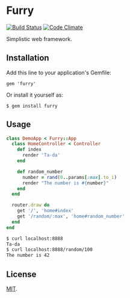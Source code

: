 # Furry

[![Build Status](https://travis-ci.org/goshakkk/furry.png?branch=master)](https://travis-ci.org/goshakkk/furry)
[![Code Climate](https://codeclimate.com/github/goshakkk/furry.png)](https://codeclimate.com/github/goshakkk/furry)

Simplistic web framework.

## Installation

Add this line to your application's Gemfile:

    gem 'furry'

Or install it yourself as:

    $ gem install furry

## Usage

```ruby
class DemoApp < Furry::App
  class HomeController < Controller
    def index
      render 'Ta-da'
    end

    def random_number
      number = rand(0..params[:max].to_i)
      render "The number is #{number}"
    end
  end

  router.draw do
    get '/', 'home#index'
    get '/random/:max', 'home#random_number'
  end
end
```

```bash
$ curl localhost:8888
Ta-da
$ curl localhost:8888/random/100
The number is 42
```

## License

[MIT](LICENSE).

